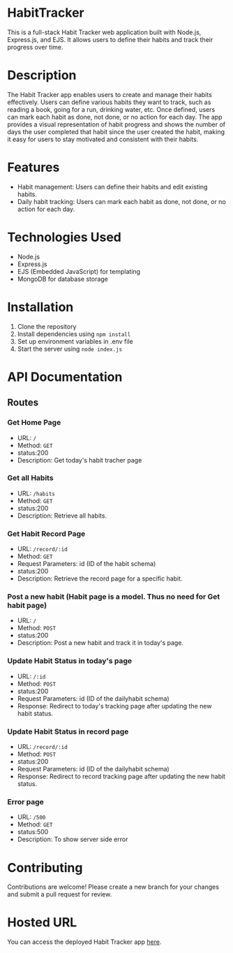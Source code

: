 # HabitTracker
This is a full-stack Habit Tracker web application built with Node.js, Express.js, and EJS. It allows users to define their habits and track their progress over time.

# Description
The Habit Tracker app enables users to create and manage their habits effectively. Users can define various habits they want to track, such as reading a book, going for a run, drinking water, etc. Once defined, users can mark each habit as done, not done, or no action for each day. The app provides a visual representation of habit progress and shows the number of days the user completed that habit since the user created the habit, making it easy for users to stay motivated and consistent with their habits.

# Features
- Habit management: Users can define their habits and edit existing habits.
- Daily habit tracking: Users can mark each habit as done, not done, or no action for each day.

# Technologies Used
- Node.js
- Express.js
- EJS (Embedded JavaScript) for templating
- MongoDB for database storage

# Installation
1. Clone the repository
2. Install dependencies using ```npm install```
3. Set up environment variables in .env file
4. Start the server using ```node index.js```

# API Documentation
## Routes

### Get Home Page
- URL: ``` / ```
- Method: ```GET```
- status:200
- Description: Get today's habit tracher page

### Get all Habits
- URL: ```/habits```
- Method: ```GET```
- status:200
- Description: Retrieve all habits.

### Get Habit Record Page
- URL: ```/record/:id```
- Method: ```GET```
- Request Parameters: id (ID of the habit schema)
- status:200
- Description: Retrieve the record page for a specific habit.

### Post a new habit (Habit page is a model. Thus no need for Get habit page) 
- URL: ```/```
- Method: ```POST```
- status:200
- Description: Post a new habit and track it in today's page.

### Update Habit Status in today's page
- URL: ```/:id```
- Method: ```POST```
- status:200
- Request Parameters: id (ID of the dailyhabit schema)
- Response: Redirect to today's tracking page after updating the new habit status.

### Update Habit Status in record page
- URL: ```/record/:id```
- Method: ```POST```
- status:200
- Request Parameters: id (ID of the dailyhabit schema)
- Response: Redirect to record tracking page after updating the new habit status.

### Error page
- URL: ```/500```
- Method: ```GET```
- status:500
- Description: To show server side error

# Contributing
Contributions are welcome! Please create a new branch for your changes and submit a pull request for review.

# Hosted URL
You can access the deployed Habit Tracker app [here]().




